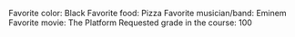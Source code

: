 Favorite color: Black
Favorite food: Pizza
Favorite musician/band: Eminem 
Favorite movie: The Platform
Requested grade in the course: 100

